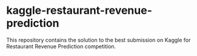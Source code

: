 # kaggle-restaurant-revenue-prediction
This repository contains the solution to the best submission on Kaggle for Restaurant Revenue Prediction competition.
